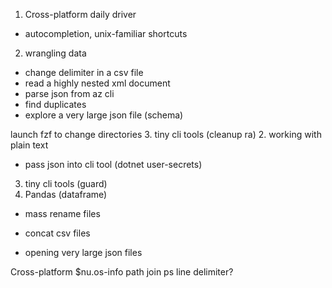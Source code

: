 1. Cross-platform daily driver
  - autocompletion, unix-familiar shortcuts
2. wrangling data
  - change delimiter in a csv file
  - read a highly nested xml document
  - parse json from az cli
  - find duplicates
  - explore a very large json file (schema)

launch fzf to change directories
3. tiny cli tools (cleanup ra)
2. working with plain text
- pass json into cli tool (dotnet user-secrets)
3. tiny cli tools (guard)
4. Pandas (dataframe)

- mass rename files
- concat csv files

- opening very large json files

Cross-platform
 $nu.os-info
 path join
 ps
 line delimiter?
